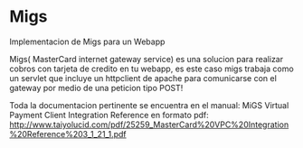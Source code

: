 Migs
====

Implementacion de Migs para un Webapp

Migs( MasterCard internet gateway service) es una solucion para realizar cobros con tarjeta de credito en tu 
webapp, es este caso migs trabaja como un servlet que incluye un httpclient de apache para comunicarse con el gateway 
por medio de una peticion tipo POST!


Toda la documentacion pertinente se encuentra en el manual: MiGS Virtual Payment Client Integration Reference en formato
pdf: http://www.taiyolucid.com/pdf/25259_MasterCard%20VPC%20Integration%20Reference%203_1_21_1.pdf
